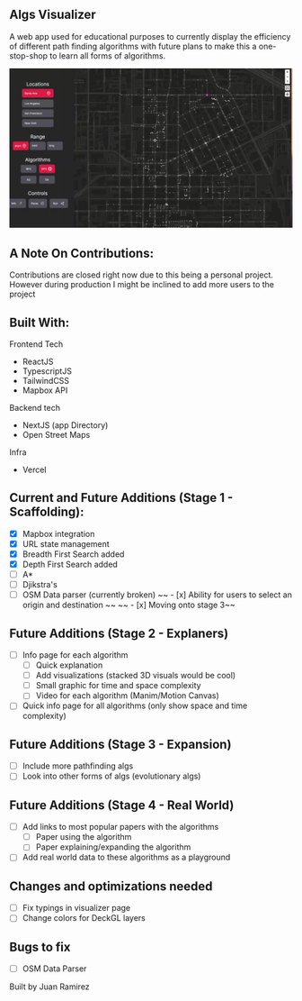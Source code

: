## Algs Visualizer

A web app used for educational purposes to currently display the efficiency of different path finding algorithms with future plans to make this a one-stop-shop to learn all forms of algorithms.

![](https://github.com/JuanRamirez2000/Algs_Visualizations/blob/main/app/assets/gifs/dfs.gif)

## A Note On Contributions:

Contributions are closed right now due to this being a personal project. However during production I might be inclined to add more users to the project

## Built With:

Frontend Tech

- ReactJS
- TypescriptJS
- TailwindCSS
- Mapbox API

Backend tech

- NextJS (app Directory)
- Open Street Maps

Infra

- Vercel

## Current and Future Additions (Stage 1 - Scaffolding):

- [x] Mapbox integration
- [x] URL state management
- [x] Breadth First Search added
- [x] Depth First Search added
- [ ] A*
- [ ] Djikstra's
- [ ] OSM Data parser (currently broken)
~~ - [x] Ability for users to select an origin and destination ~~
    ~~ - [x] Moving onto stage 3~~

## Future Additions (Stage 2 - Explaners)
- [ ] Info page for each algorithm
    - [ ] Quick explanation
    - [ ] Add visualizations (stacked 3D visuals would be cool)
    - [ ] Small graphic for time and space complexity
    - [ ] Video for each algorithm (Manim/Motion Canvas)
- [ ] Quick info page for all algorithms (only show space and time complexity)

## Future Additions (Stage 3 - Expansion)
- [ ] Include more pathfinding algs
- [ ] Look into other forms of algs (evolutionary algs)

## Future Additions (Stage 4 - Real World)
- [ ] Add links to most popular papers with the algorithms
    - [ ] Paper using the algorithm
    - [ ] Paper explaining/expanding the algorithm
- [ ] Add real world data to these algorithms as a playground 

## Changes and optimizations needed
- [ ] Fix typings in visualizer page
- [ ] Change colors for DeckGL layers

## Bugs to fix
- [ ] OSM Data Parser

Built by Juan Ramirez